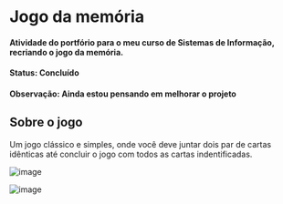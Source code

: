 # Jogo da memória
#### Atividade do portfório para o meu curso de Sistemas de Informação, recriando o jogo da memória.
#### Status: Concluído
#### Observação: Ainda estou pensando em melhorar o projeto



## Sobre o jogo
Um jogo clássico e simples, onde você deve juntar dois par de cartas idênticas até concluir o jogo com todos as cartas indentificadas.

![image](https://user-images.githubusercontent.com/102478178/184782645-46a94a13-fed6-4fb0-bbc6-d13fd92a3b15.png)

![image](https://user-images.githubusercontent.com/102478178/184782568-df005f7f-a29b-409b-bddf-c5e38a7c2ef3.png)

